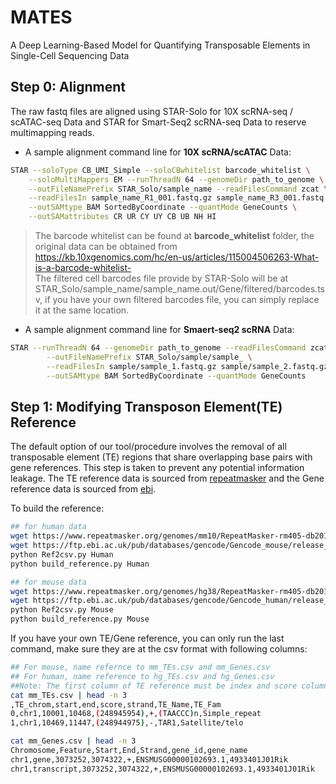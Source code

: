 # MATES
A Deep Learning-Based Model for Quantifying Transposable Elements in Single-Cell Sequencing Data

## Step 0: Alignment
The raw fastq files are aligned using STAR-Solo for 10X scRNA-seq / scATAC-seq Data and STAR for Smart-Seq2 scRNA-seq Data to reserve multimapping reads. 

- A sample alignment command line for **10X scRNA/scATAC** Data:
```sh
STAR --soloType CB_UMI_Simple --soloCBwhitelist barcode_whitelist \
	--soloMultiMappers EM --runThreadN 64 --genomeDir path_to_genome \
	--outFileNamePrefix STAR_Solo/sample_name --readFilesCommand zcat \
	--readFilesIn sample_name_R1_001.fastq.gz sample_name_R3_001.fastq.gz sample_name_R2_001.fastq.gz \
	--outSAMtype BAM SortedByCoordinate --quantMode GeneCounts \
	--outSAMattributes CR UR CY UY CB UB NH HI
```
> The barcode whitelist can be found at **barcode_whitelist** folder, the original data can be obtained from  https://kb.10xgenomics.com/hc/en-us/articles/115004506263-What-is-a-barcode-whitelist- \
> The filtered cell barcodes file provide by STAR-Solo will be at STAR_Solo/sample_name/sample_name.out/Gene/filtered/barcodes.tsv, if you have your own filtered barcodes file, you can simply replace it at the same location.

- A sample alignment command line for **Smaert-seq2 scRNA** Data:
```sh
STAR --runThreadN 64 --genomeDir path_to_genome --readFilesCommand zcat \
        --outFileNamePrefix STAR_Solo/sample/sample_ \
        --readFilesIn sample/sample_1.fastq.gz sample/sample_2.fastq.gz \
        --outSAMtype BAM SortedByCoordinate --quantMode GeneCounts
```
## Step 1: Modifying Transposon Element(TE) Reference
The default option of our tool/procedure involves the removal of all transposable element (TE) regions that share overlapping base pairs with gene references. This step is taken to prevent any potential information leakage. 
The TE reference data is sourced from <u>repeatmasker</u> and the Gene reference data is sourced from <u>ebi</u>.

To build the reference:
```sh
## for human data
wget https://www.repeatmasker.org/genomes/mm10/RepeatMasker-rm405-db20140131/mm10.fa.out.gz 
wget https://ftp.ebi.ac.uk/pub/databases/gencode/Gencode_mouse/release_M10/gencode.vM10.annotation.gtf.gz
python Ref2csv.py Human 
python build_reference.py Human 

## for mouse data
wget https://www.repeatmasker.org/genomes/hg38/RepeatMasker-rm405-db20140131/hg38.fa.out.gz
wget https://ftp.ebi.ac.uk/pub/databases/gencode/Gencode_human/release_40/gencode.v40.primary_assembly.annotation.gtf.gz
python Ref2csv.py Mouse 
python build_reference.py Mouse 
```
If you have your own TE/Gene reference, you can only run the last command, make sure they are at the csv format with following columns:
```sh
## For mouse, name refernce to mm_TEs.csv and mm_Genes.csv
## For human, name reference to hg_TEs.csv and hg_Genes.csv
##Note: The first column of TE reference must be index and score column is optional.
cat mm_TEs.csv | head -n 3
,TE_chrom,start,end,score,strand,TE_Name,TE_Fam
0,chr1,10001,10468,(248945954),+,(TAACCC)n,Simple_repeat
1,chr1,10469,11447,(248944975),-,TAR1,Satellite/telo

cat mm_Genes.csv | head -n 3
Chromosome,Feature,Start,End,Strand,gene_id,gene_name
chr1,gene,3073252,3074322,+,ENSMUSG00000102693.1,4933401J01Rik
chr1,transcript,3073252,3074322,+,ENSMUSG00000102693.1,4933401J01Rik
```




